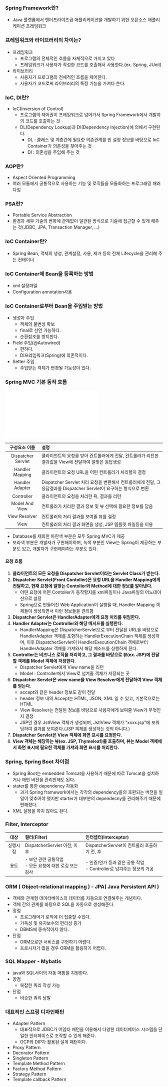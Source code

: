 ### Spring Framework란?
- Java 플랫폼에서 엔터프라이즈급 애플리케이션을 개발하기 위한 오픈소스 애플리케이션 프레임워크 

### 프레임워크와 라이브러리의 차이는?
- 프레임워크
  - 프로그램의 전체적인 흐름을 자체적으로 가지고 있다
  - 프레임워크가 사용자가 작성한 코드를 호출해서 사용한다.(ex. Spring, JUnit)
- 라이브러리
  - 사용자가 프로그램의 전체적인 흐름을 제어한다.
  - 사용자가 코드로써 라이브러리의 특정 기능을 가져다 쓴다.

### IoC, DI란?
- IoC(Inversion of Control)
  - 프로그램의 제어권이 프레임워크로 넘어가서 Spring Framework에서 개발자의 코드를 호출하는 것
  - DL(Dependency Lookup)과 DI(Dependency Injection)에 의해서 구현된다.
    - DL : 클래스 및 계층간에 필요한 의존관계를 빈 설정 정보를 바탕으로 IoC Container가 의존성을 찾아주는 것
    - DI : 의존성을 주입해 주는 것

### AOP란?
- Aspect Oriented Programming
- 여러 모듈에서 공통적으로 사용하는 기능 및 로직들을 모듈화하는 프로그래밍 패러다임

### PSA란?
- Portable Service Abstraction
- 환경과 세부 기술의 변화에 관계없이 일관된 방식으로 기술에 접근할 수 있게 해주는 것(JDBC, JPA, Transaction Manager, ...)

### IoC Container란?
- Spring Bean, 객체의 생성, 관계설정, 사용, 제거 등의 전체 Lifecycle을 관리해 주는 컨테이너

### IoC Container에 Bean을 등록하는 방법
- xml 설정파일
- Configuration annotation사용

### IoC Container로부터 Bean을 주입받는 방법
- 생성자 주입
  - 객체의 불변성 확보
  - final로 선언 가능하다.
  - 순환참조를 방지한다.
- Field 주입(@Autowired)
  - 편하다.
  - DI프레임워크(Spring)에 의존적이다.
- Setter 주입
  - 주입받는 객체가 변경될 가능성이 있다.

### Spring MVC 기본 동작 흐름
![spring_mvc_exec_ord](../img/spring_mvc_exec_ord.img)

|구성요소 이름|설명|
|:---:|:---|
|Dispatcher Servlet| 클라이언트의 요청을 받아 컨트롤러에게 전달, 컨트롤러가 리턴한 결과값을 View에 전달하여 알맞은 응답생성
|Handler Mapping| 클라이언트의 요청 URL을 어떤 컨트롤러가 처리할지 결정
|Handler Adapter| Dispatcher Servlet 처리 요청을 변환해서 컨트롤러에게 전달, 그 응답결과를 Dispatcher Servlet이 요구하는 형식으로 변환
|Controller| 클라이언트의 요청을 처리한 뒤, 결과를 리턴
|Model And View| 컨트롤러가 처리한 결과 정보 및 뷰 선택에 필요한 정보를 담음
|View Resolver| 컨트롤러의 처리 결과를 보여줄 뷰를 결정
|View| 컨트롤러의 처리 결과 화면을 생성, JSP 템플릿 파일등을 이용
* Database를 제외한 파란색 부분은 모두 Spring MVC가 제공
* 보라색 부분은 개발자가 구현해야하며, 녹색 부분인 View는 Spring이 제공하는 부분도 있고, 개발자가 구현해야하는 부분도 있다.

#### 요청 흐름 ####
1. **클라이언트의 모든 요청을 Dispatcher Servlet이라는 Servlet Class가 받는다.**
2. **Dispatcher Servlet(Front Contoller)은 요청 URL을 Handler Mapping에게 전달하고, 현재 요청에 알맞는 Contoller와 Method에 대한 정보를 알아낸다.**
   - 어떤 요청에 어떤 Contoller가 동작할지를 xml파일이나 Java파일의 어노테이션으로 설정
   - Spring으로 만들어진 Web Application이 실행될 때, Handler Mapping 객체들이 생성되면서 이런 정보들을 관리함
3. **Dispatcher Servlet은 HandlerAdapter에게 요청 처리를 위임한다.**
4. **Handler Adapter는 Controller와 해당 메서드를 실행한다.**
   - HandlerMapping은 DispatcherServlet으로 부터 전달된 URL을 바탕으로 HandlerAdapter 객체를 포함하는 HandlerExecutionChain 객체를
생성하며, 이후 DispatcherServlet이 HandlerExecutionChain 객체로부터 HandlerAdapter 객체를 가져와서 해당 메소드를 싱행하게 된다.
5. **Controller는 비즈니스 로직을 처리하고, 그 결과를 바탕으로 뷰(ex. JSP)에 전달할 객체를 Model 객체에 저장한다.**
   - Dispatcher Servlet에게 View name을 리턴
   - Model : Controller에서 View로 넘겨줄 객체가 저장되는 곳
6. **Dispatcher Servlet은 view name을 View Resolver에게 전달하여 View 객체를 얻는다.**
   - accept와 같은 header 정보도 같이 전달
   - header 정보 내의 Accept는 HTML, JSON, XML 일 수 있고, 기본적으로는 HTML
   - View Resolver는 전달된 정보를 바탕으로 사용자에게 보여줄 View가 무엇인지 결정
   - JSP인 경우 JstlView 객체가 생성되며, JstlView 객체가 "xxxx.jsp"에 포워딩하여 결과를 보여준다.(JSP 객체를 생성하는 것의 아니다.)
7. **Dispatcher Servlet은 View 객체에 화면 표시를 요청한다.**
8. **View 객체는 해당하는 뷰(ex. JSP, Thymeleaf)를 호출하며, 뷰는 Model 객체에서 화면 표시에 필요한 객체를 가져와 화면 표시를 처리한다.**
  
### Spring, Spring Boot 차이점
- Spring Boot는 embedded Tomcat을 사용하기 때문에 따로 Tomcat을 설치하거나 매번 버전을 관리안해도 된다.
- stater를 통한 dependency 자동화
  - 과거 Spring framework에서는 각각의 dependency들의 호환되는 버전을 일일이 맞추어야 했지만 starter가 대부분의 dependecny를 관리해주기 때문에 편해졌다.
- XML 설정을 하지 않아도 된다.

### Filter, Interceptor
  |대상|필터(Filter)|인터셉터(Interceptor)|
  |:------:|:---|:---|
  |실행시점 | DispatcherServlet 이전, 이후 | DispatcherServlet이 컨트롤러 호출하기 전, 후|
  |용도|- 보안 관련 공통작업<br>- 모든 요청에 대한 로깅 또는 감사|- 인증/인가 등과 같은 공통 작업<br>- Controller로 넘겨주는 정보의 가공|

### ORM ( Object-relational mapping ) - JPA( Java Persistent API )
- 객체와 관계형 데이터베이스의 데이터를 자동으로 연결해주는 개념이다.
- 객체 간의 관계를 바탕으로 SQL을 자동으로 생성해준다.
- 장점
  - 프로그래머가 로직에 더 집중할 수있다.
  - 가독성 및 유지보수의 편리성 증가
  - DBMS에 종속적이지 않다. 
- 단점
  - ORM으로만 서비스를 구현하기 어렵다.
  - 프로시저가 많을 경우 ORM을 활용하기 어렵다.

### SQL Mapper - Mybatis
- java와 SQL사이의 자동 매핑을 지원한다.
- 장점
  - 복잡한 쿼리 작성 가능
- 단점
  - 비슷한 쿼리 남발

### 대표적인 스프링 디자인패턴
- Adapter Pattern
  - 대표적으로 JDBC가 어뎁터 패턴을 이용해서 다양한 데이터베이스 시스템을 단일한 인터페이스로 조작할 수 있게 해준다.
  - OCP와 DIP가 활용된 설계 패턴이다.
- Proxy Pattern
- Decorator Pattern
- Singleton Pattern
- Template Method Pattern
- Factory Method Pattern
- Strategy Pattern
- Template callback Pattern



